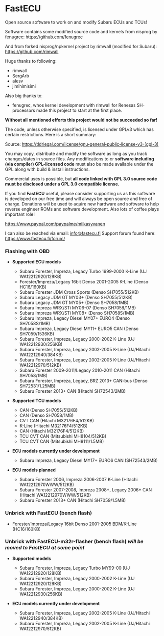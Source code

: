 # FastECU

Open source software to work on and modify Subaru ECUs and TCUs!

Software contains some modified source code and kernels from nisprog by fenugrec:
https://github.com/fenugrec

And from forked nisprog/npkernel project by rimwall (modified for Subaru):
https://github.com/rimwall

Huge thanks to following:
- rimwall
- SergArb
- alesv
- jimihimisimi

Also big thanks to:
- fenugrec, whos kernel development with rimwall for Renesas SH-processors made this project to start at the first place.

**Without all mentioned efforts this project would not be succeeded so far!**

The code, unless otherwise specified, is licensed under GPLv3 which has certain restrictions. Here is a short summary:

Source: https://tldrlegal.com/license/gnu-general-public-license-v3-(gpl-3)

You may copy, distribute and modify the software as long as you track changes/dates in source files. Any modifications to or **software including (via compiler) GPL-licensed code** must also be made available under the GPL along with build & install instructions.

Commercial uses is possible, but **all code linked with GPL 3.0 source code must be disclosed under a GPL 3.0 compatible license.**

If you find **FastECU** useful, please consider supporting us as this software is developed on our free time and will always be open source and free of charge. Donations will be used to aquire new hardware and software to help reverse engineer ROMs and software development. Also lots of coffee plays important role!

https://www.paypal.com/paypalme/miikasyvanen

I can also be reached via email: info@fastecu.fi
Support forum found here: https://www.fastecu.fi/forum/

### Flashing with OBD
- **Supported ECU models**
  - Subaru Forester, Impreza, Legacy Turbo 1999-2000 K-Line (UJ WA12212920/128KB)
  - Forester/Impreza/Legacy 16bit Denso 2001-2005 K-Line (Denso HC16/160KB)
  - Subaru Forester JDM Cross Sports (Denso SH7055/512KB)
  - Subaru Legacy JDM GT MY03+ (Denso SH7055/512KB)
  - Subaru Legacy JDM GT MY05+ (Denso SH7058/1MB)
  - Subaru Impreza WRX/STi MY06-07 (Denso SH7058/1MB)
  - Subaru Impreza WRX/STi MY08+ (Denso SH7058S/1MB)
  - Subaru Impreza, Legacy Diesel MY07+ EURO4 (Denso SH7058S/1MB)
  - Subaru Impreza, Legacy Diesel MY11+ EURO5 CAN (Denso SH7059/1536KB)
  - Subaru Forester, Impreza, Legacy 2000-2002 K-Line (UJ WA12212930/256KB)
  - Subaru Forester, Impreza, Legacy 2002-2005 K-Line (UJ/Hitachi WA12212940/384KB)
  - Subaru Forester, Impreza, Legacy 2002-2005 K-Line (UJ/Hitachi WA12212970/512KB)
  - Subaru Forester 2009-2011/Legacy 2010-2011 CAN (Hitachi SH7058/1MB)
  - Subaru Forester, Impreza, Legacy, BRZ 2013+ CAN-bus (Denso SH72531/1.25MB)
  - Subaru Forester 2013+ CAN (Hitachi SH72543/2MB)

- **Supported TCU models**
  - CAN (Denso SH7055/512KB)
  - CAN (Denso SH7058/1MB)
  - CVT CAN (Hitachi M32176F4/512KB)
  - K-Line (Hitachi M32176F4/512KB)
  - CAN (Hitachi M32176F4/512KB)
  - TCU CVT CAN (Mitsubishi MH8104/512KB)
  - TCU CVT CAN (Mitsubishi MH8111/1.5MB)

- **ECU models currently under development**
  - Subaru Impreza, Legacy Diesel MY17+ EURO6 CAN (SH72543/2MB)

- **ECU models planned**
  - Subaru Forester 2006, Impreza 2006-2007 K-Line (Hitachi WA12212970WWW/512KB)
  - Subaru Forester 2007-2008, Impreza 2008+, Legacy 2006+ CAN (Hitachi WA12212970WWW/512KB)
  - Subaru Forester 2013+ CAN (Hitachi SH7059/1.5MB)

### Unbrick with FastECU (bench flash)
- Forester/Impreza/Legacy 16bit Denso 2001-2005 BDM/K-Line (HC16/160KB)
  
### Unbrick with FastECU-m32r-flasher (bench flash) *will be moved to FastECU at some point*
- **Supported models**
  - Subaru Forester, Impreza, Legacy Turbo MY99-00 (UJ WA12212920/128KB)
  - Subaru Forester, Impreza, Legacy 2000-2002 K-Line (UJ WA12212920/128KB) 
  - Subaru Forester, Impreza, Legacy 2000-2002 K-Line (UJ WA12212930/256KB)

- **ECU models currently under development**
  - Subaru Forester, Impreza, Legacy 2002-2005 K-Line (UJ/Hitachi WA12212940/384KB) 
  - Subaru Forester, Impreza, Legacy 2002-2005 K-Line (UJ/Hitachi WA12212970/512KB)
